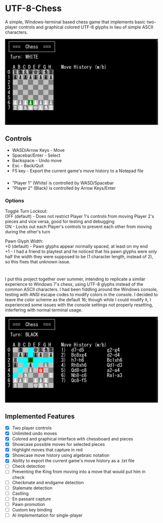 # UTF-8-Chess
A simple, Windows-terminal based chess game that implements basic two-player controls and graphical colored UTF-8 glyphs in lieu of simple ASCII characters.

![UTF-8 Chess](./initial.png)

## Controls

- WASD/Arrow Keys - Move
- Spacebar/Enter - Select
- Backspace - Undo move
- Esc - Back/Quit
- F5 key - Export the current game's move history to a Notepad file
###
- "Player 1" (White) is controlled by WASD/Spacebar
- "Player 2" (Black) is controlled by Arrow Keys/Enter

### Options
Toggle Turn Lockout:  
OFF (default) - Does not restrict Player 1's controls from moving Player 2's pieces and vice versa, good for testing and debugging  
ON - Locks out each Player's controls to prevent each other from moving during the other's turn

Pawn Glyph Width:  
+0 (default) - Pawn glyphs appear normally spaced, at least on my end  
+1 - I had a friend to playtest and he noticed that his pawn glyphs were only half the width they were supposed to be (1 character length, instead of 2), so this fixes that unknown issue.

#
I put this project together over summer, intending to replicate a similar experience to Windows 7's chess, using UTF-8 glyphs instead of the common ASCII characters. I had been fiddling around the Windows console, testing with ANSI escape codes to modify colors in the console. I decided to leave the color scheme as the default 16; though while I could modify it, I experienced some issues with the console settings not properly resetting, interfering with normal terminal usage. 

![UTF-8 Chess](./sample%20gameplay.png)

## Implemented Features
- [x] Two player controls
- [x] Unlimited undo moves 
- [x] Colored and graphical interface with chessboard and pieces
- [x] Showcase possible moves for selected pieces
- [x] Highlight moves that capture in red
- [x] Showcase move history using algebraic notation
- [x] Ability to export the current game's move history as a .txt file
- [ ] Check detection
- [ ] Preventing the King from moving into a move that would put him in check
- [ ] Checkmate and endgame detection
- [ ] Stalemate detection
- [ ] Castling
- [ ] En passant capture
- [ ] Pawn promotion
- [ ] Custom key binding
- [ ] AI implementation for single-player
